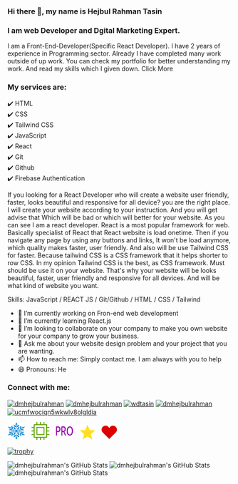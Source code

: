 ### Hi there 👋, my name is Hejbul Rahman Tasin

<a href="https://ibb.co.com/QpVtmY8"></a>

### I am web Developer and Dgital Marketing Expert.

I am a Front-End-Developer(Specific React Developer). I have 2 years of experience in Programming sector. Already I have completed many work outside of up work. You can check my portfolio for better understanding my work. And read my skills which I given down. Click More


### My services are: 

✔️ HTML </br>
✔️ CSS </br>
✔️ Tailwind CSS </br>
✔️ JavaScript </br>
✔️ React </br>
✔️ Git </br>
✔️ Github </br>
✔️ Firebase Authentication </br>

If you looking for a React Developer who will create a website user friendly, faster, looks beautiful and responsive for all device? you are the right place. I will create your website according to your instruction. And you will get advise that Which will be bad or which will better for your website. As you can see I am a react developer. React is a most popular framework for web. Basically specialist of React that React website is load onetime. Then if you navigate any page by using any buttons and links, It won't be load anymore, which quality makes faster, user friendly. And also will be use Tailwind CSS for faster. Because tailwind CSS is a CSS framework that it helps shorter to row CSS. In my opinion Tailwind CSS is the best, as CSS framework. Must should be use it on your website. That's why your website will be looks beautiful, faster, user friendly and responsive for all devices. And will be what kind of website you want.

Skills: JavaScript / REACT JS / Git/Github / HTML / CSS / Tailwind

- 🔭 I’m currently working on Fron-end web development 
- 🌱 I’m currently learning React.js 
- 👯 I’m looking to collaborate on your company to make you own website for your company to grow your business. 
- 💬 Ask me about your website design problem and your project that you are wanting. 
- 📫 How to reach me: Simply contact me. I am always with you to help 
- 😄 Pronouns: He 


<h3 align="left">Connect with me:</h3>
<p align="left">
<a href="https://dev.to/dmhejbulrahman" target="blank"><img align="center" src="https://raw.githubusercontent.com/rahuldkjain/github-profile-readme-generator/master/src/images/icons/Social/devto.svg" alt="dmhejbulrahman" height="30" width="40" /></a>
<a href="https://twitter.com/dmhejbulrahman" target="blank"><img align="center" src="https://raw.githubusercontent.com/rahuldkjain/github-profile-readme-generator/master/src/images/icons/Social/twitter.svg" alt="dmhejbulrahman" height="30" width="40" /></a>
<a href="https://fb.com/wdtasin" target="blank"><img align="center" src="https://raw.githubusercontent.com/rahuldkjain/github-profile-readme-generator/master/src/images/icons/Social/facebook.svg" alt="wdtasin" height="30" width="40" /></a>
<a href="https://instagram.com/dmhejbulrahman" target="blank"><img align="center" src="https://raw.githubusercontent.com/rahuldkjain/github-profile-readme-generator/master/src/images/icons/Social/instagram.svg" alt="dmhejbulrahman" height="30" width="40" /></a>
<a href="https://www.youtube.com/c/ucmfwociqn5wkwlv8olgldia" target="blank"><img align="center" src="https://raw.githubusercontent.com/rahuldkjain/github-profile-readme-generator/master/src/images/icons/Social/youtube.svg" alt="ucmfwociqn5wkwlv8olgldia" height="30" width="40" /></a>
</p>


<a href='https://archiveprogram.github.com/'><img src='https://raw.githubusercontent.com/acervenky/animated-github-badges/master/assets/acbadge.gif' width='40' height='40'></a> <a href='https://docs.github.com/en/developers'><img src='https://raw.githubusercontent.com/acervenky/animated-github-badges/master/assets/devbadge.gif' width='40' height='40'></a> <a href='https://github.com/pricing'><img src='https://raw.githubusercontent.com/acervenky/animated-github-badges/master/assets/pro.gif' width='40' height='40'></a> <a href='https://stars.github.com/'><img src='https://raw.githubusercontent.com/acervenky/animated-github-badges/master/assets/starbadge.gif' width='35' height='35'></a> <a href='https://docs.github.com/en/github/supporting-the-open-source-community-with-github-sponsors'><img src='https://raw.githubusercontent.com/acervenky/animated-github-badges/master/assets/sponsorbadge.gif' width='35' height='35'></a> 

[![trophy](https://github-profile-trophy.vercel.app/?username=dmhejbulrahman)](https://github.com/ryo-ma/github-profile-trophy)

<img src="https://github-readme-stats.vercel.app/api/top-langs/?username=dmhejbulrahman&theme=tokyonight&show_icons=true&hide_border=true&layout=compact" alt="dmhejbulrahman's GitHub Stats" />

<img src="https://github-readme-stats.vercel.app/api?username=dmhejbulrahman&theme=tokyonight&show_icons=true&hide_border=true&count_private=true" alt="dmhejbulrahman's GitHub Stats" />



<img src="https://github-readme-streak-stats.herokuapp.com/?user=dmhejbulrahman&theme=tokyonight&hide_border=true" alt="dmhejbulrahman's GitHub Stats" />


